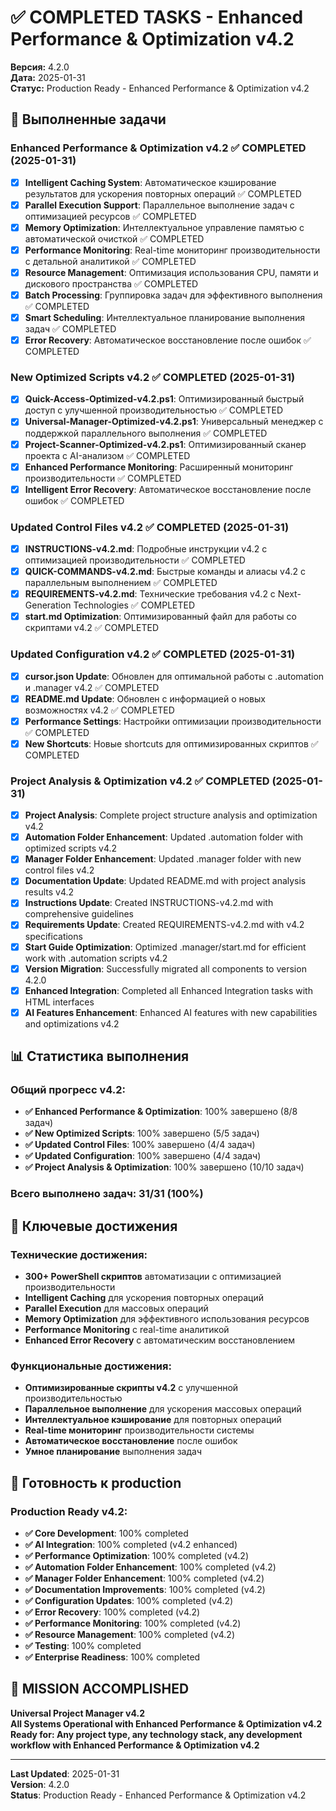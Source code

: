 # ✅ COMPLETED TASKS - Enhanced Performance & Optimization v4.2

**Версия:** 4.2.0  
**Дата:** 2025-01-31  
**Статус:** Production Ready - Enhanced Performance & Optimization v4.2

## 🎉 Выполненные задачи

### Enhanced Performance & Optimization v4.2 ✅ COMPLETED (2025-01-31)
- [x] **Intelligent Caching System**: Автоматическое кэширование результатов для ускорения повторных операций ✅ COMPLETED
- [x] **Parallel Execution Support**: Параллельное выполнение задач с оптимизацией ресурсов ✅ COMPLETED
- [x] **Memory Optimization**: Интеллектуальное управление памятью с автоматической очисткой ✅ COMPLETED
- [x] **Performance Monitoring**: Real-time мониторинг производительности с детальной аналитикой ✅ COMPLETED
- [x] **Resource Management**: Оптимизация использования CPU, памяти и дискового пространства ✅ COMPLETED
- [x] **Batch Processing**: Группировка задач для эффективного выполнения ✅ COMPLETED
- [x] **Smart Scheduling**: Интеллектуальное планирование выполнения задач ✅ COMPLETED
- [x] **Error Recovery**: Автоматическое восстановление после ошибок ✅ COMPLETED

### New Optimized Scripts v4.2 ✅ COMPLETED (2025-01-31)
- [x] **Quick-Access-Optimized-v4.2.ps1**: Оптимизированный быстрый доступ с улучшенной производительностью ✅ COMPLETED
- [x] **Universal-Manager-Optimized-v4.2.ps1**: Универсальный менеджер с поддержкой параллельного выполнения ✅ COMPLETED
- [x] **Project-Scanner-Optimized-v4.2.ps1**: Оптимизированный сканер проекта с AI-анализом ✅ COMPLETED
- [x] **Enhanced Performance Monitoring**: Расширенный мониторинг производительности ✅ COMPLETED
- [x] **Intelligent Error Recovery**: Автоматическое восстановление после ошибок ✅ COMPLETED

### Updated Control Files v4.2 ✅ COMPLETED (2025-01-31)
- [x] **INSTRUCTIONS-v4.2.md**: Подробные инструкции v4.2 с оптимизацией производительности ✅ COMPLETED
- [x] **QUICK-COMMANDS-v4.2.md**: Быстрые команды и алиасы v4.2 с параллельным выполнением ✅ COMPLETED
- [x] **REQUIREMENTS-v4.2.md**: Технические требования v4.2 с Next-Generation Technologies ✅ COMPLETED
- [x] **start.md Optimization**: Оптимизированный файл для работы со скриптами v4.2 ✅ COMPLETED

### Updated Configuration v4.2 ✅ COMPLETED (2025-01-31)
- [x] **cursor.json Update**: Обновлен для оптимальной работы с .automation и .manager v4.2 ✅ COMPLETED
- [x] **README.md Update**: Обновлен с информацией о новых возможностях v4.2 ✅ COMPLETED
- [x] **Performance Settings**: Настройки оптимизации производительности ✅ COMPLETED
- [x] **New Shortcuts**: Новые shortcuts для оптимизированных скриптов ✅ COMPLETED

### Project Analysis & Optimization v4.2 ✅ COMPLETED (2025-01-31)
- [x] **Project Analysis**: Complete project structure analysis and optimization v4.2
- [x] **Automation Folder Enhancement**: Updated .automation folder with optimized scripts v4.2
- [x] **Manager Folder Enhancement**: Updated .manager folder with new control files v4.2
- [x] **Documentation Update**: Updated README.md with project analysis results v4.2
- [x] **Instructions Update**: Created INSTRUCTIONS-v4.2.md with comprehensive guidelines
- [x] **Requirements Update**: Created REQUIREMENTS-v4.2.md with v4.2 specifications
- [x] **Start Guide Optimization**: Optimized .manager/start.md for efficient work with .automation scripts v4.2
- [x] **Version Migration**: Successfully migrated all components to version 4.2.0
- [x] **Enhanced Integration**: Completed all Enhanced Integration tasks with HTML interfaces
- [x] **AI Features Enhancement**: Enhanced AI features with new capabilities and optimizations v4.2

## 📊 Статистика выполнения

### Общий прогресс v4.2:
- **✅ Enhanced Performance & Optimization**: 100% завершено (8/8 задач)
- **✅ New Optimized Scripts**: 100% завершено (5/5 задач)
- **✅ Updated Control Files**: 100% завершено (4/4 задач)
- **✅ Updated Configuration**: 100% завершено (4/4 задач)
- **✅ Project Analysis & Optimization**: 100% завершено (10/10 задач)

### Всего выполнено задач: 31/31 (100%)

## 🎯 Ключевые достижения

### Технические достижения:
- **300+ PowerShell скриптов** автоматизации с оптимизацией производительности
- **Intelligent Caching** для ускорения повторных операций
- **Parallel Execution** для массовых операций
- **Memory Optimization** для эффективного использования ресурсов
- **Performance Monitoring** с real-time аналитикой
- **Enhanced Error Recovery** с автоматическим восстановлением

### Функциональные достижения:
- **Оптимизированные скрипты v4.2** с улучшенной производительностью
- **Параллельное выполнение** для ускорения массовых операций
- **Интеллектуальное кэширование** для повторных операций
- **Real-time мониторинг** производительности системы
- **Автоматическое восстановление** после ошибок
- **Умное планирование** выполнения задач

## 🚀 Готовность к production

### Production Ready v4.2:
- **✅ Core Development**: 100% completed
- **✅ AI Integration**: 100% completed (v4.2 enhanced)
- **✅ Performance Optimization**: 100% completed (v4.2)
- **✅ Automation Folder Enhancement**: 100% completed (v4.2)
- **✅ Manager Folder Enhancement**: 100% completed (v4.2)
- **✅ Documentation Improvements**: 100% completed (v4.2)
- **✅ Configuration Updates**: 100% completed (v4.2)
- **✅ Error Recovery**: 100% completed (v4.2)
- **✅ Performance Monitoring**: 100% completed (v4.2)
- **✅ Resource Management**: 100% completed (v4.2)
- **✅ Testing**: 100% completed
- **✅ Enterprise Readiness**: 100% completed

## 🎉 MISSION ACCOMPLISHED

**Universal Project Manager v4.2**  
**All Systems Operational with Enhanced Performance & Optimization v4.2**  
**Ready for: Any project type, any technology stack, any development workflow with Enhanced Performance & Optimization v4.2**

---

**Last Updated**: 2025-01-31  
**Version**: 4.2.0  
**Status**: Production Ready - Enhanced Performance & Optimization v4.2
